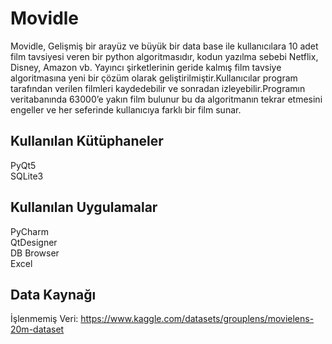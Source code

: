 # Movidle

Movidle, Gelişmiş bir arayüz ve büyük bir data base ile kullanıcılara 10 adet film tavsiyesi veren bir 
python algoritmasıdır, kodun yazılma sebebi Netflix, Disney, Amazon vb. Yayıncı şirketlerinin geride 
kalmış film tavsiye algoritmasına yeni bir çözüm olarak geliştirilmiştir.Kullanıcılar program tarafından 
verilen filmleri kaydedebilir ve sonradan izleyebilir.Programın veritabanında 63000’e yakın film bulunur 
bu da algoritmanın tekrar etmesini engeller ve her seferinde kullanıcıya farklı bir film sunar.

## Kullanılan Kütüphaneler

PyQt5                                                                                                                      
SQLite3

## Kullanılan Uygulamalar

PyCharm                                                                                                                      
QtDesigner                                                                                                                      
DB Browser                                                                                                                      
Excel

## Data Kaynağı

İşlenmemiş Veri: https://www.kaggle.com/datasets/grouplens/movielens-20m-dataset

